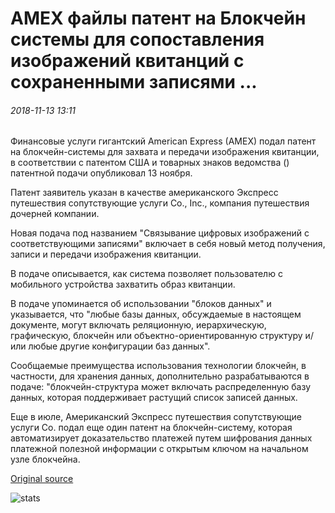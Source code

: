 # AMEX файлы патент на Блокчейн системы для сопоставления изображений квитанций с сохраненными записями ...

###### 2018-11-13 13:11

Финансовые услуги гигантский American Express (AMEX) подал патент на блокчейн-системы для захвата и передачи изображения квитанции, в соответствии с патентом США и товарных знаков ведомства () патентной подачи опубликовал 13 ноября.

Патент заявитель указан в качестве американского Экспресс путешествия сопутствующие услуги Co., Inc., компания путешествия дочерней компании.

Новая подача под названием "Связывание цифровых изображений с соответствующими записями" включает в себя новый метод получения, записи и передачи изображения квитанции.

В подаче описывается, как система позволяет пользователю с мобильного устройства захватить образ квитанции.

В подаче упоминается об использовании "блоков данных" и указывается, что "любые базы данных, обсуждаемые в настоящем документе, могут включать реляционную, иерархическую, графическую, блокчейн или объектно-ориентированную структуру и/или любые другие конфигурации баз данных".

Сообщаемые преимущества использования технологии блокчейн, в частности, для хранения данных, дополнительно разрабатываются в подаче: "блокчейн-структура может включать распределенную базу данных, которая поддерживает растущий список записей данных.

Еще в июле, Американский Экспресс путешествия сопутствующие услуги Co. подал еще один патент на блокчейн-систему, которая автоматизирует доказательство платежей путем шифрования данных платежной полезной информации с открытым ключом на начальном узле блокчейна.

[Original source](https://cointelegraph.com/news/amex-files-patent-for-blockchain-system-to-match-images-of-receipts-with-stored-records)

![stats](https://c.statcounter.com/11760860/0/a89fa40b/1/ "stats")